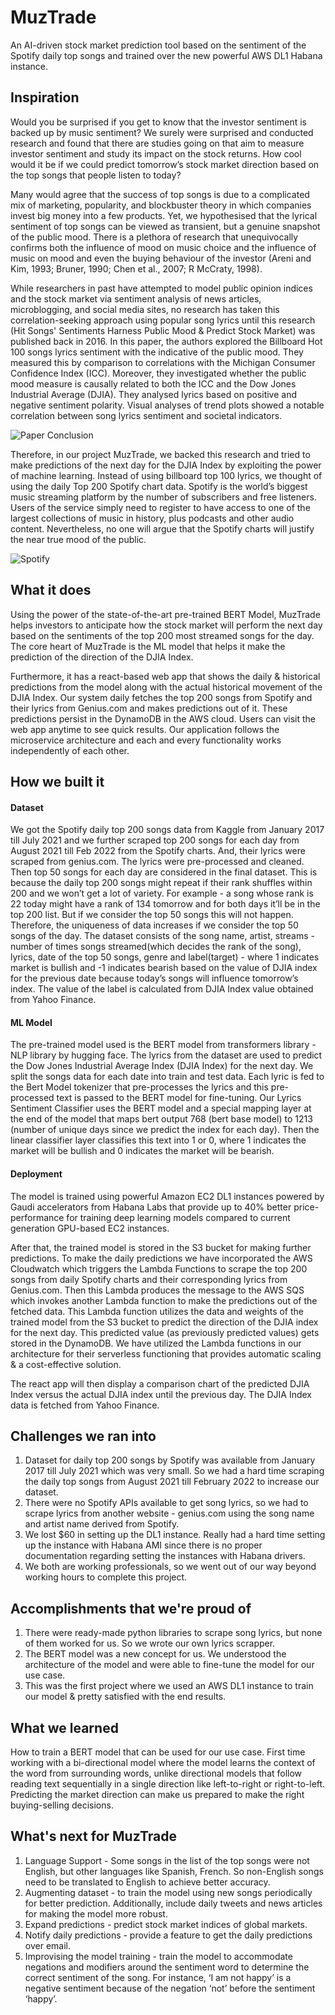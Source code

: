 # MuzTrade
An AI-driven stock market prediction tool based on the sentiment of the Spotify daily top songs and trained over the new powerful AWS DL1 Habana instance.

## Inspiration
Would you be surprised if you get to know that the investor sentiment is backed up by music sentiment? We surely were surprised and conducted research and found that there are studies going on that aim to measure investor sentiment and study its impact on the stock returns. How cool would it be if we could predict tomorrow’s stock market direction based on the top songs that people listen to today?

Many would agree that the success of top songs is due to a complicated mix of marketing, popularity, and blockbuster theory in which companies invest big money into a few products. Yet, we hypothesised that the lyrical sentiment of top songs can be viewed as transient, but a genuine snapshot of the public mood. There is a plethora of research that unequivocally confirms both the influence of mood on music choice and the influence of music on mood and even the buying behaviour of the investor (Areni and Kim, 1993; Bruner, 1990; Chen et al., 2007; R McCraty, 1998).

While researchers in past have attempted to model public opinion indices and the stock market via sentiment analysis of news articles, microblogging, and social media sites, no research has taken this correlation-seeking approach using popular song lyrics until this research (Hit Songs' Sentiments Harness Public Mood & Predict Stock Market) was published back in 2016. In this paper, the authors explored the Billboard Hot 100 songs lyrics sentiment with the indicative of the public mood. They measured this by comparison to correlations with the Michigan Consumer Confidence Index (ICC). Moreover, they investigated whether the public mood measure is causally related to both the ICC and the Dow Jones Industrial Average (DJIA). They analysed lyrics based on positive and negative sentiment polarity. Visual analyses of trend plots showed a notable correlation between song lyrics sentiment and societal indicators.

![Paper Conclusion](https://i.imgur.com/SAOE9Sn.png)

Therefore, in our project MuzTrade, we backed this research and tried to make predictions of the next day for the DJIA Index by exploiting the power of machine learning. Instead of using billboard top 100 lyrics, we thought of using the daily Top 200 Spotify chart data. Spotify is the world’s biggest music streaming platform by the number of subscribers and free listeners. Users of the service simply need to register to have access to one of the largest collections of music in history, plus podcasts and other audio content. Nevertheless, no one will argue that the Spotify charts will justify the near true mood of the public.

![Spotify](https://i.imgur.com/9QBhRmI.jpeg)
## What it does
Using the power of the state-of-the-art pre-trained BERT Model, MuzTrade helps investors to anticipate how the stock market will perform the next day based on the sentiments of the top 200 most streamed songs for the day. The core heart of MuzTrade is the  ML model that helps it make the prediction of the direction of the DJIA Index.

Furthermore, it has a react-based web app that shows the daily & historical predictions from the model along with the actual historical movement of the DJIA Index. Our system daily fetches the top 200 songs from Spotify and their lyrics from Genius.com and makes predictions out of it. These predictions persist in the DynamoDB in the AWS cloud. Users can visit the web app anytime to see quick results. Our application follows the microservice architecture and each and every functionality works independently of each other.

## How we built it
#### Dataset
We got the Spotify daily top 200 songs data from Kaggle from January 2017 till July 2021 and we further scraped top 200 songs for each day from August 2021 till Feb 2022 from the Spotify charts. And, their lyrics were scraped from genius.com. The lyrics were pre-processed and cleaned. Then top 50 songs for each day are considered in the final dataset. This is because the daily top 200 songs might repeat if their rank shuffles within 200 and we won’t get a lot of variety. For example - a song whose rank is 22 today might have a rank of 134 tomorrow and for both days it’ll be in the top 200 list. But if we consider the top 50 songs this will not happen. Therefore, the uniqueness of data increases if we consider the top 50 songs of the day. The dataset consists of the song name, artist, streams - number of times songs streamed(which decides the rank of the song), lyrics, date of the top 50 songs, genre and label(target) - where 1 indicates market is bullish and -1 indicates bearish based on the value of DJIA index for the previous date because today’s songs will influence tomorrow’s index. The value of the label is calculated from DJIA Index value obtained from Yahoo Finance.
#### ML Model
The pre-trained model used is the BERT model from transformers library - NLP library by hugging face. The lyrics from the dataset are used to predict the Dow Jones Industrial Average Index (DJIA Index) for the next day. We split the songs data for each date into train and test data. Each lyric is fed to the Bert Model tokenizer that pre-processes the lyrics and this pre-processed text is passed to the BERT model for fine-tuning. Our Lyrics Sentiment Classifier uses the BERT model and a special mapping layer at the end of the model that maps bert output 768 (bert base model) to 1213 (number of unique days since we predict the index for each day). Then the linear classifier layer classifies this text into 1 or 0, where 1 indicates the market will be bullish and 0 indicates the market will be bearish.
#### Deployment
The model is trained using powerful Amazon EC2 DL1 instances powered by Gaudi accelerators from Habana Labs that provide up to 40% better price-performance for training deep learning models compared to current generation GPU-based EC2 instances.

After that, the trained model is stored in the S3 bucket for making further predictions. To make the daily predictions we have incorporated the AWS Cloudwatch which triggers the Lambda Functions to scrape the top 200 songs from daily Spotify charts and their corresponding lyrics from Genius.com. Then this Lambda produces the message to the AWS SQS which invokes another Lambda function to make the predictions out of the fetched data. This Lambda function utilizes the data and weights of the trained model from the S3 bucket to predict the direction of the DJIA index for the next day. This predicted value (as previously predicted values) gets stored in the DynamoDB. We have utilized the Lambda functions in our architecture for their serverless functioning that provides automatic scaling & a cost-effective solution.

The react app will then display a comparison chart of the predicted  DJIA Index versus the actual DJIA index until the previous day. The DJIA Index data is fetched from Yahoo Finance.


## Challenges we ran into
1. Dataset for daily top 200 songs by Spotify was available from January 2017 till July 2021 which was very small. So we had a hard time scraping the daily top songs from August 2021 till February 2022 to increase our dataset.
2. There were no Spotify APIs available to get song lyrics, so we had to scrape lyrics from another website - genius.com using the song name and artist name derived from Spotify.
3. We lost $60 in setting up the DL1 instance. Really had a hard time setting up the instance with Habana AMI since there is no proper documentation regarding setting the instances with Habana drivers.
4. We both are working professionals, so we went out of our way beyond working hours to complete this project.

## Accomplishments that we're proud of
1. There were ready-made python libraries to scrape song lyrics, but none of them worked for us. So we wrote our own lyrics scrapper.
2. The BERT model was a new concept for us. We understood the architecture of the model and were able to fine-tune the model for our use case.
3. This was the first project where we used an AWS DL1 instance to train our model & pretty satisfied with the end results.

## What we learned
How to train a BERT model that can be used for our use case.
First time working with a bi-directional model where the model learns the context of the word from surrounding words, unlike directional models that follow reading text sequentially in a single direction like left-to-right or right-to-left.
Predicting the market direction can make us prepared to make the right buying-selling decisions.

## What's next for MuzTrade
1. Language Support - Some songs in the list of the top songs were not English, but other languages like Spanish, French. So non-English songs need to be translated to English to achieve better accuracy.
2. Augmenting dataset - to train the model using new songs periodically for better prediction. Additionally, include daily tweets and news articles for making the model more robust.
3. Expand predictions -  predict stock market indices of global markets.
4. Notify daily predictions - provide a feature to get the daily predictions over email.
5. Improvising the model training - train the model to accommodate negations and modifiers around the sentiment word to determine the correct sentiment of the song. For instance, ‘I am not happy’ is a negative sentiment because of the negation ‘not’ before the sentiment ‘happy’.
